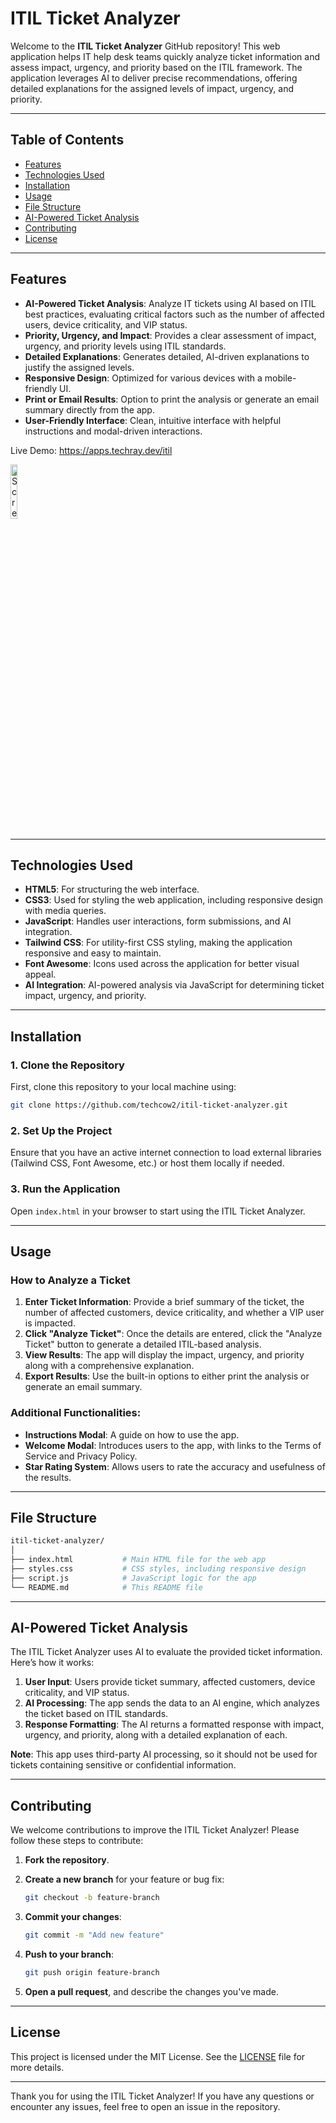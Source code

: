 
# ITIL Ticket Analyzer

Welcome to the **ITIL Ticket Analyzer** GitHub repository! This web application helps IT help desk teams quickly analyze ticket information and assess impact, urgency, and priority based on the ITIL framework. The application leverages AI to deliver precise recommendations, offering detailed explanations for the assigned levels of impact, urgency, and priority.

---

## Table of Contents
- [Features](#features)
- [Technologies Used](#technologies-used)
- [Installation](#installation)
- [Usage](#usage)
- [File Structure](#file-structure)
- [AI-Powered Ticket Analysis](#ai-powered-ticket-analysis)
- [Contributing](#contributing)
- [License](#license)

---

## Features

- **AI-Powered Ticket Analysis**: Analyze IT tickets using AI based on ITIL best practices, evaluating critical factors such as the number of affected users, device criticality, and VIP status.
- **Priority, Urgency, and Impact**: Provides a clear assessment of impact, urgency, and priority levels using ITIL standards.
- **Detailed Explanations**: Generates detailed, AI-driven explanations to justify the assigned levels.
- **Responsive Design**: Optimized for various devices with a mobile-friendly UI.
- **Print or Email Results**: Option to print the analysis or generate an email summary directly from the app.
- **User-Friendly Interface**: Clean, intuitive interface with helpful instructions and modal-driven interactions.

Live Demo: https://apps.techray.dev/itil

<img src="https://github.com/user-attachments/assets/6c123779-8edb-4cd8-9b34-0517c9c8e34e" alt="Screenshot 2024-09-16 003438" style="width:15%;">

---

## Technologies Used

- **HTML5**: For structuring the web interface.
- **CSS3**: Used for styling the web application, including responsive design with media queries.
- **JavaScript**: Handles user interactions, form submissions, and AI integration.
- **Tailwind CSS**: For utility-first CSS styling, making the application responsive and easy to maintain.
- **Font Awesome**: Icons used across the application for better visual appeal.
- **AI Integration**: AI-powered analysis via JavaScript for determining ticket impact, urgency, and priority.

---

## Installation

### 1. Clone the Repository

First, clone this repository to your local machine using:

```bash
git clone https://github.com/techcow2/itil-ticket-analyzer.git
```

### 2. Set Up the Project

Ensure that you have an active internet connection to load external libraries (Tailwind CSS, Font Awesome, etc.) or host them locally if needed.

### 3. Run the Application

Open `index.html` in your browser to start using the ITIL Ticket Analyzer.

---

## Usage

### How to Analyze a Ticket

1. **Enter Ticket Information**: Provide a brief summary of the ticket, the number of affected customers, device criticality, and whether a VIP user is impacted.
2. **Click "Analyze Ticket"**: Once the details are entered, click the "Analyze Ticket" button to generate a detailed ITIL-based analysis.
3. **View Results**: The app will display the impact, urgency, and priority along with a comprehensive explanation.
4. **Export Results**: Use the built-in options to either print the analysis or generate an email summary.

### Additional Functionalities:

- **Instructions Modal**: A guide on how to use the app.
- **Welcome Modal**: Introduces users to the app, with links to the Terms of Service and Privacy Policy.
- **Star Rating System**: Allows users to rate the accuracy and usefulness of the results.

---

## File Structure

```bash
itil-ticket-analyzer/
│
├── index.html           # Main HTML file for the web app
├── styles.css           # CSS styles, including responsive design
├── script.js            # JavaScript logic for the app
└── README.md            # This README file
```

---

## AI-Powered Ticket Analysis

The ITIL Ticket Analyzer uses AI to evaluate the provided ticket information. Here’s how it works:

1. **User Input**: Users provide ticket summary, affected customers, device criticality, and VIP status.
2. **AI Processing**: The app sends the data to an AI engine, which analyzes the ticket based on ITIL standards.
3. **Response Formatting**: The AI returns a formatted response with impact, urgency, and priority, along with a detailed explanation of each.

**Note**: This app uses third-party AI processing, so it should not be used for tickets containing sensitive or confidential information.

---

## Contributing

We welcome contributions to improve the ITIL Ticket Analyzer! Please follow these steps to contribute:

1. **Fork the repository**.
2. **Create a new branch** for your feature or bug fix:

   ```bash
   git checkout -b feature-branch
   ```

3. **Commit your changes**:

   ```bash
   git commit -m "Add new feature"
   ```

4. **Push to your branch**:

   ```bash
   git push origin feature-branch
   ```

5. **Open a pull request**, and describe the changes you've made.

---

## License

This project is licensed under the MIT License. See the [LICENSE](LICENSE) file for more details.

---

Thank you for using the ITIL Ticket Analyzer! If you have any questions or encounter any issues, feel free to open an issue in the repository.
